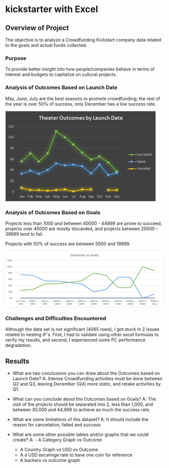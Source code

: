 # kickstarter with Excel

## Overview of Project
The objective is to analyze a Crowdfunding Kickstart company data related to the goals and actual funds collected.
### Purpose
To provide better insight into how people/companies behave in terms of interest and budgets to capitalize on cultural projects.
### Analysis of Outcomes Based on Launch Date
May, June, July are the best seasons to promote crowdfunding; the rest of the year is over 50% of success, only December has a low success rate.


![This is an image](https://github.com/adolfoxitlan/kickstarter-analysis/blob/main/Theater_Outcomes_vs_Launch.png)


### Analysis of Outcomes Based on Goals
Projects less than 1000 and between 40000 - 44999 are prone to succeed, projects over 45000 are mostly discarded, and projects between 25000 - 39999 tend to fail.

Projects with 50% of success are between 5000 and 19999.

![This is an image](https://github.com/adolfoxitlan/kickstarter-analysis/blob/main/Outcomes_vs_Goals.png)

### Challenges and Difficulties Encountered
Although the data set is not significant (4065 rows), I got stuck in 2 issues related to nesting IF's. First, I had to validate using other excel formulas to verify my results, and second, I experienced some PC performance degradation.
## Results

- What are two conclusions you can draw about the Outcomes based on Launch Date?
  A: Intense Crowdfunding activities must be done between Q2 and Q3, leaving December (Q4) more static, and retake activities by Q1.

- What can you conclude about the Outcomes based on Goals?
  A: The size of the projects should be separated into 2, less than 1,000, and between 30,000 and 44,999 to achieve as much the success rate.

- What are some limitations of this dataset?
  A: It should include the reason for cancelation, failed and success

- What are some other possible tables and/or graphs that we could create?
  A: - A Category Graph vs Outcome
     - A Country Graph vs USD vs Outcome
     - A a USD excahnge rate to have one coin for reference
     - A backers vs outcome graph
